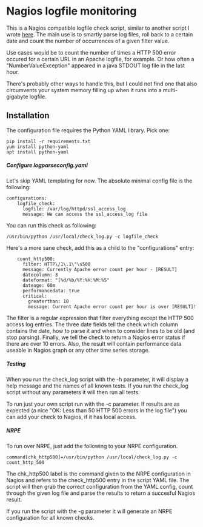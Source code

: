 # Nagios logfile monitoring 

This is a Nagios compatible logfile check script, similar to another script I wrote [here](https://github.com/b0tting/OFMWRestMonitor). The main use is to smartly parse log files, roll back to a certain date and count the number of occurrences of a given filter value. 

Use cases would be to count the number of times a HTTP 500 error occured for a certain URL in an Apache logfile, for example. Or how often a "NumberValueException" appeared in a java STDOUT log file in the last hour.

There's probably other ways to handle this, but I could not find one that also circumvents your system memory filling up when it runs into a multi-gigabyte logfile.   

## Installation
The configuration file requires the Python YAML library. Pick one: 
``` 
pip install -r requirements.txt
yum install python-yaml
apt install python-yaml
```

##### Configure logparseconfig.yaml
Let's skip YAML templating for now. The absolute minimal config file is the following:
```
configurations:
    logfile_check:
      logfile: /var/log/httpd/ssl_access_log
      message: We can access the ssl_access_log file
```

You can run this check as following:
```
/usr/bin/python /usr/local/check_log.py -c logfile_check
```

Here's a more sane check, add this as a child to the "configurations" entry:
```
    count_http500:
      filter: HTTP\/1\.1\"\s500
      message: Currently Apache error count per hour - [RESULT]
      datecolumn: 3
      dateformat: "[%d/%b/%Y:%H:%M:%S"
      dateage: 60m      
      performancedata: true
      critical:
        greaterthan: 10
        message: Current Apache error count per hour is over [RESULT]! 
```
The filter is a regular expression that filter everything except the HTTP 500 access log entries. The three date fields tell the check which column contains the date, how to parse it and when to consider lines to be old (and stop parsing). Finally, we tell the check to return a Nagios error status if there are over 10 errors. Also, the result will contain performance data useable in Nagios graph or any other time series storage.    
##### Testing
When you run the check_log script with the -h parameter, it will display a help message and the names of all known tests. If you run the check_log script without any parameters it will then run all tests.

To run just your own script run with the -c parameter. If results are as expected (a nice "OK: Less than 50 HTTP 500 errors in the log file") you can add your check to Nagios, if it has local access. 

##### NRPE  
To run over NRPE, just add the following to your NRPE configuration. 
```
command[chk_http500]=/usr/bin/python /usr/local/check_log.py -c count_http_500
```
The chk_http500 label is the command given to the NRPE configuration in Nagios and refers to the check_http500 entry in the script YAML file. The script will then grab the correct configuration from the YAML config, count through the given log file and parse the results to return a succesful Nagios result.

If you run the script with the -g parameter it will generate an NRPE configuration for all known checks.    
  

